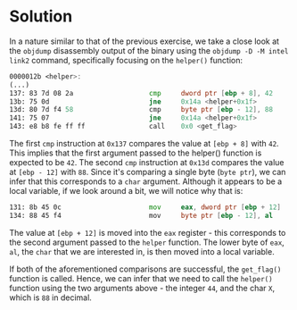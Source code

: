 # Solution

In a nature similar to that of the previous exercise, we take a close look at the `objdump` disassembly output of the binary using the `objdump -D -M intel link2` command, specifically focusing on the `helper()` function:

```asm
0000012b <helper>:
(...)
137: 83 7d 08 2a                   cmp     dword ptr [ebp + 8], 42
13b: 75 0d                         jne     0x14a <helper+0x1f>
13d: 80 7d f4 58                   cmp     byte ptr [ebp - 12], 88
141: 75 07                         jne     0x14a <helper+0x1f>
143: e8 b8 fe ff ff                call    0x0 <get_flag>
```

The first `cmp` instruction at `0x137` compares the value at `[ebp + 8]` with `42`.
This implies that the first argument passed to the helper() function is expected to be `42`.
The second `cmp` instruction at `0x13d` compares the value at `[ebp - 12]` with `88`.
Since it's comparing a single byte (`byte ptr`), we can infer that this corresponds to a `char` argument.
Although it appears to be a local variable, if we look around a bit, we will notice why that is:

```asm
131: 8b 45 0c                      mov     eax, dword ptr [ebp + 12]
134: 88 45 f4                      mov     byte ptr [ebp - 12], al
```

The value at `[ebp + 12]` is moved into the `eax` register - this corresponds to the second argument passed to the `helper` function.
The lower byte of `eax`, `al`, the `char` that we are interested in, is then moved into a local variable.

If both of the aforementioned comparisons are successful, the `get_flag()` function is called.
Hence, we can infer that we need to call the `helper()` function using the two arguments above - the integer `44`, and the char `X`, which is `88` in decimal.
